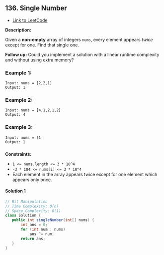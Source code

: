 ## 136. Single Number

- [Link to LeetCode](https://leetcode.com/problems/single-number/)

**Description:**



Given a **non-empty** array of integers `nums`, every element appears *twice* except for one. Find that single one.

**Follow up:** Could you implement a solution with a linear runtime complexity and without using extra memory?



<!-- tabs:start -->

### **Example 1:**

```
Input: nums = [2,2,1]
Output: 1
```

### **Example 2:**

```
Input: nums = [4,1,2,1,2]
Output: 4
```

### **Example 3:**

```
Input: nums = [1]
Output: 1
```

### <!-- tabs:end -->



**Constraints:**

- `1 <= nums.length <= 3 * 10^4`
- `-3 * 104 <= nums[i] <= 3 * 10^4`
- Each element in the array appears twice except for one element which appears only once.









<!-- tabs:start -->

#### **Solution 1**



```java
// Bit Manipulation
// Time Complexity: O(n)
// Space Complexity: O(1)
class Solution {
   public int singleNumber(int[] nums) {
       int ans = 0;
       for (int num : nums)
           ans ^= num;
       return ans;
   }
}
```



<!-- tabs:end -->



